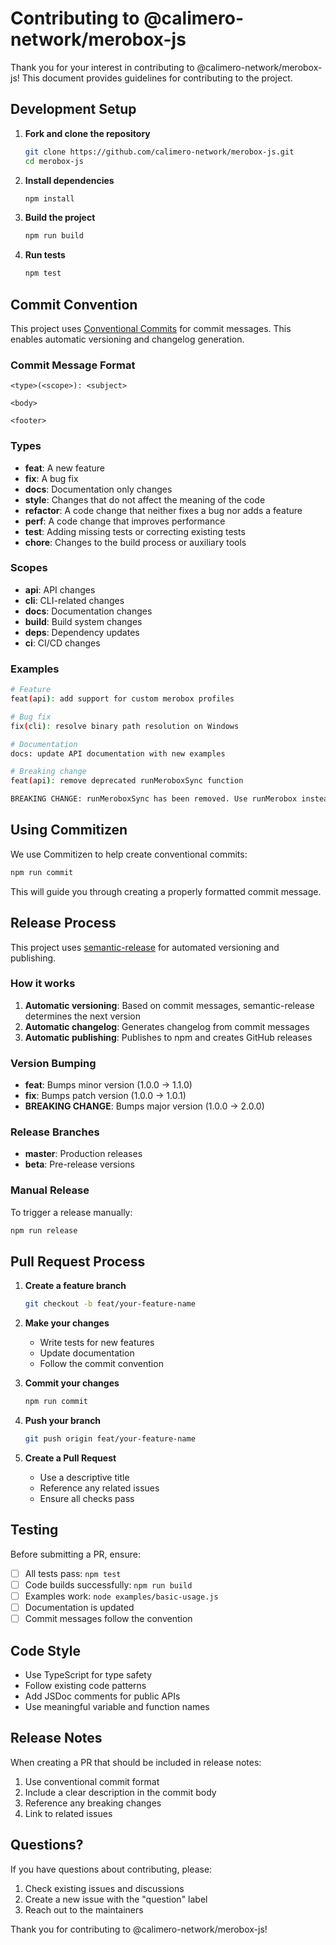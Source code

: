 # Contributing to @calimero-network/merobox-js

Thank you for your interest in contributing to @calimero-network/merobox-js! This document provides guidelines for contributing to the project.

## Development Setup

1. **Fork and clone the repository**
   ```bash
   git clone https://github.com/calimero-network/merobox-js.git
   cd merobox-js
   ```

2. **Install dependencies**
   ```bash
   npm install
   ```

3. **Build the project**
   ```bash
   npm run build
   ```

4. **Run tests**
   ```bash
   npm test
   ```

## Commit Convention

This project uses [Conventional Commits](https://www.conventionalcommits.org/) for commit messages. This enables automatic versioning and changelog generation.

### Commit Message Format

```
<type>(<scope>): <subject>

<body>

<footer>
```

### Types

- **feat**: A new feature
- **fix**: A bug fix
- **docs**: Documentation only changes
- **style**: Changes that do not affect the meaning of the code
- **refactor**: A code change that neither fixes a bug nor adds a feature
- **perf**: A code change that improves performance
- **test**: Adding missing tests or correcting existing tests
- **chore**: Changes to the build process or auxiliary tools

### Scopes

- **api**: API changes
- **cli**: CLI-related changes
- **docs**: Documentation changes
- **build**: Build system changes
- **deps**: Dependency updates
- **ci**: CI/CD changes

### Examples

```bash
# Feature
feat(api): add support for custom merobox profiles

# Bug fix
fix(cli): resolve binary path resolution on Windows

# Documentation
docs: update API documentation with new examples

# Breaking change
feat(api): remove deprecated runMeroboxSync function

BREAKING CHANGE: runMeroboxSync has been removed. Use runMerobox instead.
```

## Using Commitizen

We use Commitizen to help create conventional commits:

```bash
npm run commit
```

This will guide you through creating a properly formatted commit message.

## Release Process

This project uses [semantic-release](https://github.com/semantic-release/semantic-release) for automated versioning and publishing.

### How it works

1. **Automatic versioning**: Based on commit messages, semantic-release determines the next version
2. **Automatic changelog**: Generates changelog from commit messages
3. **Automatic publishing**: Publishes to npm and creates GitHub releases

### Version Bumping

- **feat**: Bumps minor version (1.0.0 → 1.1.0)
- **fix**: Bumps patch version (1.0.0 → 1.0.1)
- **BREAKING CHANGE**: Bumps major version (1.0.0 → 2.0.0)

### Release Branches

- **master**: Production releases
- **beta**: Pre-release versions

### Manual Release

To trigger a release manually:

```bash
npm run release
```

## Pull Request Process

1. **Create a feature branch**
   ```bash
   git checkout -b feat/your-feature-name
   ```

2. **Make your changes**
   - Write tests for new features
   - Update documentation
   - Follow the commit convention

3. **Commit your changes**
   ```bash
   npm run commit
   ```

4. **Push your branch**
   ```bash
   git push origin feat/your-feature-name
   ```

5. **Create a Pull Request**
   - Use a descriptive title
   - Reference any related issues
   - Ensure all checks pass

## Testing

Before submitting a PR, ensure:

- [ ] All tests pass: `npm test`
- [ ] Code builds successfully: `npm run build`
- [ ] Examples work: `node examples/basic-usage.js`
- [ ] Documentation is updated
- [ ] Commit messages follow the convention

## Code Style

- Use TypeScript for type safety
- Follow existing code patterns
- Add JSDoc comments for public APIs
- Use meaningful variable and function names

## Release Notes

When creating a PR that should be included in release notes:

1. Use conventional commit format
2. Include a clear description in the commit body
3. Reference any breaking changes
4. Link to related issues

## Questions?

If you have questions about contributing, please:

1. Check existing issues and discussions
2. Create a new issue with the "question" label
3. Reach out to the maintainers

Thank you for contributing to @calimero-network/merobox-js!
